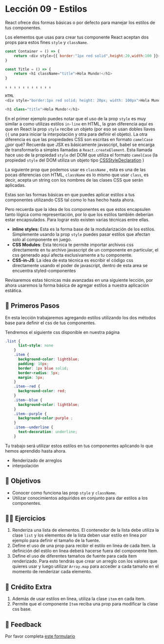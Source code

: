 # Lección 09 - Estilos

React ofrece dos formas básicas o por defecto para manejar los estilos de tus componentes.

Los elementos que usas para crear tus componente React aceptan dos props para estos fines `style` y `className`.

```javascript
const Container = () => {
	return <div style={{ border:"1px red solid",height:20,width:100 }}>Hola Mundo!</div>
}

const Title = () => {
	return <h1 className="title">Hola Mundo!</h1>
}

↓ ↓ ↓ ↓ ↓ ↓ ↓ ↓ ↓ ↓ ↓ 

HTML
<div style="border:1px red solid; height: 20px; width: 100px">Hola Mundo!</div>

<h1 class="title">Hola Mundo!</h1>
```

En el primer ejemplo puedes notar que el uso de la prop `style` es muy similar a como utilizas estilos `in-line` en  HTML, la gran diferencia aquí es que en React la prop `style` recibe un objeto (por eso se usan dobles llaves `{{` una para iniciar la interpolación y otra para definir el objeto). La otra diferencia es que las propiedades CSS son escritas en formato `camelCase` ¿por qué? Recuerda que JSX es básicamente javascript, babel se encarga de transformarlo a simples llamadas a `React.createElement`. Esta llamada hace uso de la propiedad `style` del DOM que utiliza el formato `camelCase` (la propiedad `style`  del DOM utiliza un objeto tipo [CSSStyleDeclaration](https://developer.mozilla.org/en-US/docs/Web/API/CSSStyleDeclaration) )

La siguiente prop que podemos usar es `className` , esta es una de las pocas diferencias con HTML, `className` es lo mismo que usar `class`, es decir, acepta un string con los nombres de las clases CSS que serán aplicadas.

Estas son las formas básicas en que puedes aplicar estilos a tus componentes utilizando CSS tal como lo has hecho hasta ahora.

Pero recuerda que la idea de los componentes es que estos encapsulen tanto lógica como representación, por lo que los estilos también deberían estar encapsulados. Para lograr esto existen varias técnicas entre ellas.

- **inline styles:**  Esta es la forma base de la modularización de los estilos. Simplemente usando la prop `style` puedes pasar estilos que afectan solo al componente en juego.
- **CSS Modules**: Esta técnica te permite importar archivos css directamente en tu archivo javascript de un componente en particular, el css generado aquí afecta exclusivamente a tu componente.
- **CSS-in-JS**:  La idea de esta técnica es escribir el código css directamente usando el poder de javascript, dentro de esta area se encuentra styled-componentes

Revisaremos estas técnicas más avanzadas en una siguiente lección, por ahora usaremos la forma básica de agregar estilos a nuestra aplicación estática.

## 🐾 Primeros Pasos

En esta lección trabajaremos agregando estilos utilizando los dos métodos base para definir el css de tus componentes.

Tendremos el siguiente css disponible en nuestra página

```css
.list {
	  list-style: none
	}
	.item {
	  background-color: lightblue;
	  padding: 10px;
	  border: 1px blue solid;
	  border-radius: 5px;
	  margin: 5px;
	}
	.item--red {
	  background-color: red;
	}
	.item--blue {
	  background-color: lightblue;
	}
	.item--purple {
	  background-color:purple ;
	}
	.item--underline {
	  text-decoration: underline;
	}
```

Tu trabajo será utilizar estos estilos en tus componentes aplicando lo que hemos aprendido hasta ahora.

- Renderizado de arreglos
- interpolación

## 🎯 Objetivos

- Conocer como funciona las prop `style` y `className`.
- Utilizar conocimientos adquiridos en conjunto para dar estilos a los componentes.

## 🏋️‍♂️ Ejercicios

1. Renderiza una lista de elementos. El contenedor de la lista debe utiliza la clase `list` y los elementos de la lista deben usar estilo en linea por ejemplo para definir el tamaño de la fuente.
2. Define el uso de una prop para recibir el estilo en linea de cada Item. la definición del estilo en linea deberá hacerse fuera del componente Item.
3. Define el uso de diferentes tamaños de fuente para cada item renderizado. Para esto tendrás que crear un arreglo con los valores que quieres usar y luego utilizar `Array.map` para acceder a cada tamaño en el momento de renderizar cada elemento.

## 🍬 Crédito Extra

1. Además de usar estilos en linea, utiliza la clase `item` en cada item.
2. Permite que el componente `Item` reciba una prop para modificar la clase css base.

## 📣 Feedback
Por favor completa [este formulario](https://docs.google.com/forms/d/e/1FAIpQLSfVXaAKvJ7aj_de08YTet3g4Go5FV7QrI9TJWkYI1UDg1KW6A/viewform?usp=pp_url&entry.1045988887=Lección%2009)
